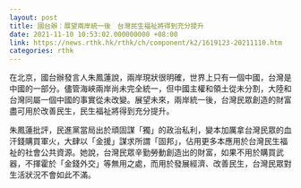```yaml
---
layout: post
title: 國台辦：展望兩岸統一後　台灣民生福祉將得到充分提升
date: 2021-11-10 10:53:02.000000000 +08:00
link: https://news.rthk.hk/rthk/ch/component/k2/1619123-20211110.htm
categories: rthk
---
```


在北京，國台辦發言人朱鳳蓮說，兩岸現狀很明確，世界上只有一個中國，台灣是中國的一部分。儘管海峽兩岸尚未完全統一，但中國主權和領土從未分割，大陸和台灣同屬一個中國的事實從未改變。展望未來，兩岸統一後，台灣民眾創造的財富盡可用於改善民生，民生福祉將得到充分提升。

朱鳳蓮批評，民進黨當局出於頑固謀「獨」的政治私利，變本加厲拿台灣民眾的血汗錢購買軍火，大肆以「金援」謀求所謂「固邦」，佔用更多本應用於台灣民生福祉的社會公共資源。她說，台灣民眾辛勤勞動創造出的財富，如果不用於購買武器，不揮霍於「金錢外交」等無用之處，而用於發展經濟、改善民生，台灣民眾對生活狀況不會如此不滿。
